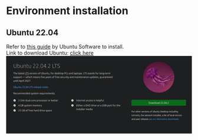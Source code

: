 # Environment installation
## Ubuntu 22.04
Refer to [this guide](https://ubuntu.com/tutorials/install-ubuntu-desktop) by Ubuntu Software to install.  
Link to download Ubuntu: [click here](https://ubuntu.com/download/desktop)  
![Ubuntu download homepage screenshot](images/ubuntu_download_screenshot.png)
## 